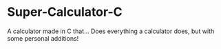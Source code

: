 # Super-Calculator-C
 A calculator made in C that... Does everything a calculator does, but with some personal additions!
